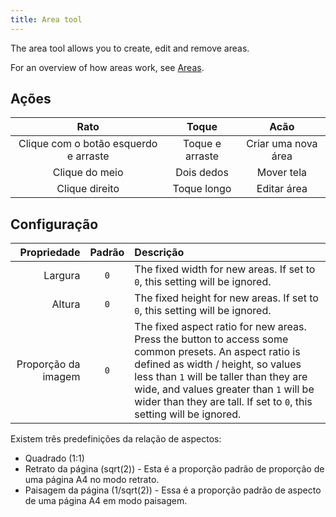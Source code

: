 ```yaml
---
title: Area tool
---
```


The area tool allows you to create, edit and remove areas.

For an overview of how areas work, see [Areas](../areas).

## Ações

|                  Rato                 |      Toque      |         Acão        |
| :-----------------------------------: | :-------------: | :-----------------: |
| Clique com o botão esquerdo e arraste | Toque e arraste | Criar uma nova área |
|             Clique do meio            |    Dois dedos   |      Mover tela     |
|             Clique direito            |   Toque longo   |     Editar área     |

## Configuração

|         Propriedade | Padrão | Descrição                                                                                                                                                                                                                                                                                                                                                                                                              |
| ------------------: | :----: | :--------------------------------------------------------------------------------------------------------------------------------------------------------------------------------------------------------------------------------------------------------------------------------------------------------------------------------------------------------------------------------------------------------------------- |
|             Largura |   `0`  | The fixed width for new areas. If set to `0`, this setting will be ignored.                                                                                                                                                                                                                                                                                                            |
|              Altura |   `0`  | The fixed height for new areas. If set to `0`, this setting will be ignored.                                                                                                                                                                                                                                                                                                           |
| Proporção da imagem |   `0`  | The fixed aspect ratio for new areas. Press the <DotsThreeVertical className="inline-icon"/> button to access some common presets. An aspect ratio is defined as width / height, so values less than `1` will be taller than they are wide, and values greater than `1` will be wider than they are tall. If set to `0`, this setting will be ignored. |

Existem três predefinições da relação de aspectos:

- Quadrado (1:1)
- Retrato da página (sqrt(2)) - Esta é a proporção padrão de proporção de uma página A4 no modo retrato.
- Paisagem da página (1/sqrt(2)) - Essa é a proporção padrão de aspecto de uma página A4 em modo paisagem.
